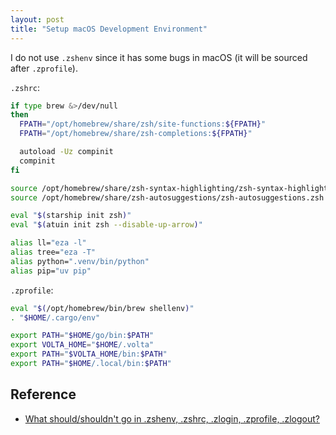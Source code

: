```yaml
---
layout: post
title: "Setup macOS Development Environment"
---
```


I do not use `.zshenv` since it has some bugs in macOS (it will be sourced after `.zprofile`).

`.zshrc`:

```sh
if type brew &>/dev/null
then
  FPATH="/opt/homebrew/share/zsh/site-functions:${FPATH}"
  FPATH="/opt/homebrew/share/zsh-completions:${FPATH}"

  autoload -Uz compinit
  compinit
fi

source /opt/homebrew/share/zsh-syntax-highlighting/zsh-syntax-highlighting.zsh
source /opt/homebrew/share/zsh-autosuggestions/zsh-autosuggestions.zsh

eval "$(starship init zsh)"
eval "$(atuin init zsh --disable-up-arrow)"

alias ll="eza -l"
alias tree="eza -T"
alias python=".venv/bin/python"
alias pip="uv pip"
```

`.zprofile`:

```sh
eval "$(/opt/homebrew/bin/brew shellenv)"
. "$HOME/.cargo/env"

export PATH="$HOME/go/bin:$PATH"
export VOLTA_HOME="$HOME/.volta"
export PATH="$VOLTA_HOME/bin:$PATH"
export PATH="$HOME/.local/bin:$PATH"
```

## Reference

- [What should/shouldn't go in .zshenv, .zshrc, .zlogin, .zprofile, .zlogout?](https://unix.stackexchange.com/questions/71253/what-should-shouldnt-go-in-zshenv-zshrc-zlogin-zprofile-zlogout)